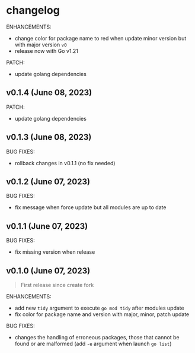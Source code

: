<!-- markdownlint-disable-file MD013 MD041 -->
# changelog

ENHANCEMENTS:

* change color for package name to red when update minor version but with major version `v0`
* release now with Go v1.21

PATCH:

* update golang dependencies

## v0.1.4 (June 08, 2023)

PATCH:

* update golang dependencies

## v0.1.3 (June 08, 2023)

BUG FIXES:

* rollback changes in v0.1.1 (no fix needed)

## v0.1.2 (June 07, 2023)

BUG FIXES:

* fix message when force update but all modules are up to date

## v0.1.1 (June 07, 2023)

BUG FIXES:

* fix missing version when release

## v0.1.0 (June 07, 2023)

> First release since create fork

ENHANCEMENTS:

* add new `tidy` argument to execute `go mod tidy` after modules update
* fix color for package name and version with major, minor, patch update

BUG FIXES:

* changes the handling of erroneous packages, those that cannot be found or are malformed (add `-e` argument when launch `go list`)
